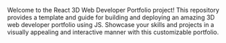 Welcome to the React 3D Web Developer Portfolio project! This repository provides a template and guide for building and deploying an amazing 3D web developer portfolio using JS. Showcase your skills and projects in a visually appealing and interactive manner with this customizable portfolio.
 